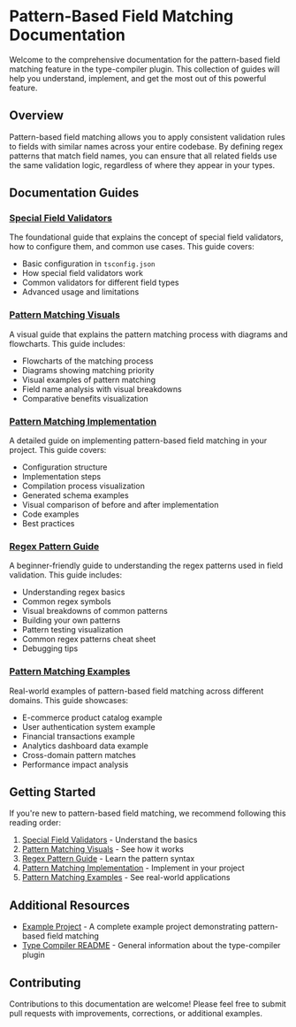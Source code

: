 # Pattern-Based Field Matching Documentation

Welcome to the comprehensive documentation for the pattern-based field matching feature in the type-compiler plugin. This collection of guides will help you understand, implement, and get the most out of this powerful feature.

## Overview

Pattern-based field matching allows you to apply consistent validation rules to fields with similar names across your entire codebase. By defining regex patterns that match field names, you can ensure that all related fields use the same validation logic, regardless of where they appear in your types.

## Documentation Guides

### [Special Field Validators](/docs/special-field-validators.md)

The foundational guide that explains the concept of special field validators, how to configure them, and common use cases. This guide covers:

- Basic configuration in `tsconfig.json`
- How special field validators work
- Common validators for different field types
- Advanced usage and limitations

### [Pattern Matching Visuals](/docs/pattern-matching-visuals.md)

A visual guide that explains the pattern matching process with diagrams and flowcharts. This guide includes:

- Flowcharts of the matching process
- Diagrams showing matching priority
- Visual examples of pattern matching
- Field name analysis with visual breakdowns
- Comparative benefits visualization

### [Pattern Matching Implementation](/docs/pattern-matching-implementation.md)

A detailed guide on implementing pattern-based field matching in your project. This guide covers:

- Configuration structure
- Implementation steps
- Compilation process visualization
- Generated schema examples
- Visual comparison of before and after implementation
- Code examples
- Best practices

### [Regex Pattern Guide](/docs/regex-pattern-guide.md)

A beginner-friendly guide to understanding the regex patterns used in field validation. This guide includes:

- Understanding regex basics
- Common regex symbols
- Visual breakdowns of common patterns
- Building your own patterns
- Pattern testing visualization
- Common regex patterns cheat sheet
- Debugging tips

### [Pattern Matching Examples](/docs/pattern-matching-examples.md)

Real-world examples of pattern-based field matching across different domains. This guide showcases:

- E-commerce product catalog example
- User authentication system example
- Financial transactions example
- Analytics dashboard data example
- Cross-domain pattern matches
- Performance impact analysis

## Getting Started

If you're new to pattern-based field matching, we recommend following this reading order:

1. [Special Field Validators](/docs/special-field-validators.md) - Understand the basics
2. [Pattern Matching Visuals](/docs/pattern-matching-visuals.md) - See how it works
3. [Regex Pattern Guide](/docs/regex-pattern-guide.md) - Learn the pattern syntax
4. [Pattern Matching Implementation](/docs/pattern-matching-implementation.md) - Implement in your project
5. [Pattern Matching Examples](/docs/pattern-matching-examples.md) - See real-world applications

## Additional Resources

- [Example Project](/examples/special-validators) - A complete example project demonstrating pattern-based field matching
- [Type Compiler README](/README.md) - General information about the type-compiler plugin

## Contributing

Contributions to this documentation are welcome! Please feel free to submit pull requests with improvements, corrections, or additional examples. 